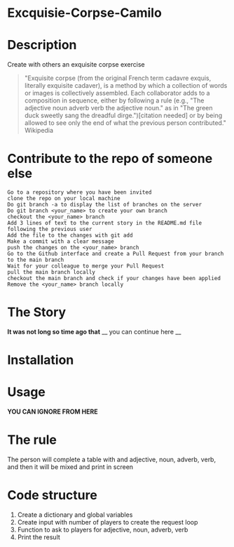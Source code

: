 # Excquisie-Corpse-Camilo

# Description

Create with others an exquisite corpse exercise

> "Exquisite corpse (from the original French term cadavre exquis, literally exquisite cadaver), is a method by which a collection of words or images is collectively assembled. Each collaborator adds to a composition in sequence, either by following a rule (e.g., "The adjective noun adverb verb the adjective noun." as in "The green duck sweetly sang the dreadful dirge.")[citation needed] or by being allowed to see only the end of what the previous person contributed." Wikipedia

# Contribute to the repo of someone else

    Go to a repository where you have been invited
    clone the repo on your local machine
    Do git branch -a to display the list of branches on the server
    Do git branch <your_name> to create your own branch
    checkout the <your_name> branch
    Add 3 lines of text to the current story in the README.md file following the previous user
    Add the file to the changes with git add
    Make a commit with a clear message
    push the changes on the <your_name> branch
    Go to the Github interface and create a Pull Request from your branch to the main branch
    Wait for your colleague to merge your Pull Request
    pull the main branch locally
    checkout the main branch and check if your changes have been applied
    Remove the <your_name> branch locally


# The Story

**It was not long so time ago that** __ you can continue here __








# Installation

# Usage





**YOU CAN IGNORE FROM HERE**

# The rule
The person will complete a table with and adjective, noun, adverb, verb, and then it will be mixed and print in screen

# Code structure
1. Create a dictionary and global variables
2. Create input with number of players to create the request loop
3. Function to ask to players for adjective, noun, adverb, verb
4. Print the result 
